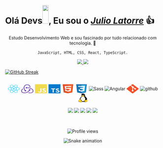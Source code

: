 <h1 align="left">Olá Devs<img src="https://raw.githubusercontent.com/kaueMarques/kaueMarques/master/hi.gif" height="60" width="20px">, Eu sou  o <a href="https://github.com/Juliolatorre/"><i>Julio Latorre</i></a> 👍</h1>

<div>
    <p align="center">Estudo Desenvolvimento Web e sou fascinado por tudo relacionado com tecnologia. 🚀    
<div align="center">

    JavaScript, HTML, CSS, React, TypeScript.
  <a href="https://github.com/Juliolatorre">
    <img height="150em" src="https://github-readme-stats.vercel.app/api?username=Juliolatorre&count_private=true&include_all_commits=true&show_icons=true&theme=dracula&hide_border=false&show_owner=true"/>
    <img height="150em" src="https://github-readme-stats.vercel.app/api/top-langs/?username=Juliolatorre&theme=dracula&hide_border=false&&layout=compact"/>
  </a>
</div> 
    
[![GitHub Streak](http://github-readme-streak-stats.herokuapp.com?user=Juliolatorre&theme=tokyonight&date_format=j%2Fn%5B%2FY%5D&locale=pt-br)](https://git.io/streak-stats)  

<div align="center" valign="top"><br>
  <img align="center" alt="React" height="30" width="40" src="https://raw.githubusercontent.com/devicons/devicon/master/icons/react/react-original.svg">
  <img align="center" alt="Redux" height="30" width="40" src="https://raw.githubusercontent.com/devicons/devicon/master/icons/redux/redux-original.svg">
  <img align="center" alt="Js" height="30" width="40" src="https://raw.githubusercontent.com/devicons/devicon/master/icons/javascript/javascript-plain.svg">
  <img align="center" alt="Js" height="30" width="40" src="https://raw.githubusercontent.com/devicons/devicon/master/icons/typescript/typescript-plain.svg">
  <img align="center" alt="HTML" height="30" width="40" src="https://raw.githubusercontent.com/devicons/devicon/master/icons/html5/html5-original.svg">
  <img align="center" alt="CSS" height="30" width="40" src="https://raw.githubusercontent.com/devicons/devicon/master/icons/css3/css3-original.svg">
  <img align="center" alt="Sass" height="30" width="40" src="https://cdn.jsdelivr.net/gh/devicons/devicon/icons/sass/sass-original.svg">
  <img align="center" alt="Angular" height="30" width="40" src="https://cdn.jsdelivr.net/gh/devicons/devicon/icons/angularjs/angularjs-original.svg">
  <img align="center" alt="git" height="30" width="40" src="https://raw.githubusercontent.com/devicons/devicon/master/icons/git/git-original.svg">
  <img align="center" alt="github" height="35" width="35" src="https://upload.wikimedia.org/wikipedia/commons/9/91/Octicons-mark-github.svg">
<!--   <img align="center" alt="github" height="30" width="40" src="https://raw.githubusercontent.com/devicons/devicon/master/icons/github/github-original.svg"> -->
  <img align="center" alt="linux" height="30" width="40" src="https://raw.githubusercontent.com/devicons/devicon/master/icons/linux/linux-original.svg">

</div><br>

<div align="center">
  <a href="https://ubuntu.com/download" target="_blank"><img src="https://img.shields.io/badge/Ubuntu-E95420?style=for-the-badge&logo=ubuntu&logoColor=white"target="_blank"></a>
  <a href="https://www.microsoft.com/pt-br" target="_blank"><img src="https://img.shields.io/badge/Windows-0078D6?style=for-the-badge&logo=windows&logoColor=white" target="_blank"></a>
  <a href="https://www.linkedin.com/in/j%C3%BAlio-cesar-de-latorre-33b49b1b5/" target="_blank"><img src="https://img.shields.io/badge/-LinkedIn-%230077B5?style=for-the-badge&logo=linkedin&logoColor=white" target="_blank"></a> 
  <a href="mailto:julio.c.latorre@gmail.com"><img src="https://img.shields.io/badge/-Gmail-%23333?style=for-the-badge&logo=gmail&logoColor=white" target="_blank"></a>
   <a href="https://github.com/Juliolatorre"><img src="https://img.shields.io/badge/GitHub-100000?style=for-the-badge&logo=github&logoColor=white" target="_blank"></a>
   
</div>
<br><br>
<p align="center"> <img src="https://komarev.com/ghpvc/?username=juliolatorre&color=red" alt="Profile views" /> </p>

 <div align="center">
  
![Snake animation](https://github.com/Juliolatorre/Juliolatorreblob/output/github-contribution-grid-snake.svg)
  
</div>
     
##
